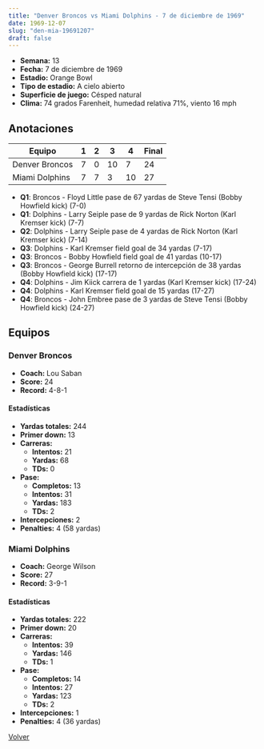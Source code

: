 ```yaml
---
title: "Denver Broncos vs Miami Dolphins - 7 de diciembre de 1969"
date: 1969-12-07
slug: "den-mia-19691207"
draft: false
---
```


- **Semana:** 13
- **Fecha:** 7 de diciembre de 1969
- **Estadio:** Orange Bowl
- **Tipo de estadio:** A cielo abierto
- **Superficie de juego:** Césped natural
- **Clima:** 74 grados Farenheit, humedad relativa 71%, viento 16 mph





## Anotaciones
| Equipo | 1 | 2 | 3 | 4 | Final |
|--------|---|---|---|---|-------|
| Denver Broncos  | 7 | 0 | 10 | 7  | 24 |
| Miami Dolphins  | 7 | 7 | 3 | 10  | 27 |
- **Q1**: Broncos - Floyd Little pase de 67 yardas de Steve Tensi (Bobby Howfield kick) (7-0)
- **Q1**: Dolphins - Larry Seiple pase de 9 yardas de Rick Norton (Karl Kremser kick) (7-7)
- **Q2**: Dolphins - Larry Seiple pase de 4 yardas de Rick Norton (Karl Kremser kick) (7-14)
- **Q3**: Dolphins - Karl Kremser field goal de 34 yardas (7-17)
- **Q3**: Broncos - Bobby Howfield field goal de 41 yardas (10-17)
- **Q3**: Broncos - George Burrell retorno de intercepción de 38 yardas (Bobby Howfield kick) (17-17)
- **Q4**: Dolphins - Jim Kiick carrera de 1 yardas (Karl Kremser kick) (17-24)
- **Q4**: Dolphins - Karl Kremser field goal de 15 yardas (17-27)
- **Q4**: Broncos - John Embree pase de 3 yardas de Steve Tensi (Bobby Howfield kick) (24-27)


## Equipos


### Denver Broncos
* **Coach:** Lou Saban
* **Score:** 24
* **Record:** 4-8-1
#### Estadísticas
* **Yardas totales:** 244
* **Primer down:** 13
* **Carreras:**
  * **Intentos:** 21
  * **Yardas:** 68
  * **TDs:** 0
* **Pase:**
  * **Completos:** 13
  * **Intentos:** 31
  * **Yardas:** 183
  * **TDs:** 2
* **Intercepciones:** 2
* **Penalties:** 4 (58 yardas)

### Miami Dolphins
* **Coach:** George Wilson
* **Score:** 27
* **Record:** 3-9-1
#### Estadísticas
* **Yardas totales:** 222
* **Primer down:** 20
* **Carreras:**
  * **Intentos:** 39
  * **Yardas:** 146
  * **TDs:** 1
* **Pase:**
  * **Completos:** 14
  * **Intentos:** 27
  * **Yardas:** 123
  * **TDs:** 2
* **Intercepciones:** 1
* **Penalties:** 4 (36 yardas)


[Volver](/historia/1969)
